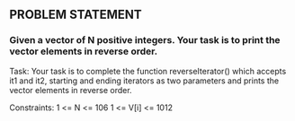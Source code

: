 ## PROBLEM STATEMENT
### Given a vector of N positive integers. Your task is to print the vector elements in reverse order.


Task:
Your task is to complete the function reverseIterator() which accepts it1 and it2, starting and ending iterators as two parameters and prints the vector elements in reverse order.
 

Constraints:
1 <= N <= 106
1 <= V[i] <= 1012
